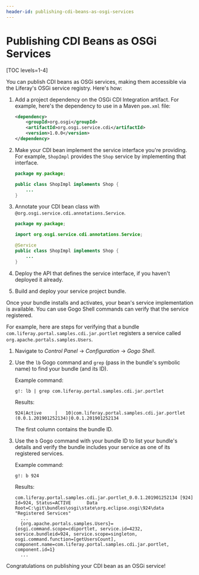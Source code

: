 ```yaml
---
header-id: publishing-cdi-beans-as-osgi-services
---
```


# Publishing CDI Beans as OSGi Services

[TOC levels=1-4]

You can publish CDI beans as OSGi services, making them accessible via the
Liferay's OSGi service registry. Here's how: 

1.  Add a project dependency on the OSGi CDI Integration artifact. For example, 
    here's the dependency to use in a Maven `pom.xml` file:

    ```xml
    <dependency>
        <groupId>org.osgi</groupId>
        <artifactId>org.osgi.service.cdi</artifactId>
        <version>1.0.0</version>
    </dependency>
    ```

2.  Make your CDI bean implement the service interface you're providing. For 
    example, `ShopImpl` provides the `Shop` service by implementing that
    interface.

    ```java
    package my.package;

    public class ShopImpl implements Shop {
        ...
    }
    ```

3.  Annotate your CDI bean class with 
    `@org.osgi.service.cdi.annotations.Service`. 

    ```java
    package my.package;

    import org.osgi.service.cdi.annotations.Service;

    @Service 
    public class ShopImpl implements Shop {
        ...
    }
    ```

4.  Deploy the API that defines the service interface, if you haven't deployed 
    it already. 

5.  Build and deploy your service project bundle. 

Once your bundle installs and activates, your bean's service implementation is
available. You can use Gogo Shell commands can verify that the service
registered. 

For example, here are steps for verifying that a bundle
`com.liferay.portal.samples.cdi.jar.portlet` registers a service called
`org.apache.portals.samples.Users`. 

1.  Navigate to *Control Panel* &rarr; *Configuration* &rarr; *Gogo Shell*. 

2.  Use the `lb` Gogo command and `grep` (pass in the bundle's symbolic name) to
    find your bundle (and its ID). 

    Example command:

        g!: lb | grep com.liferay.portal.samples.cdi.jar.portlet

    Results:

        924|Active     |   10|com.liferay.portal.samples.cdi.jar.portlet (0.0.1.201901252134)|0.0.1.201901252134

    The first column contains the bundle ID. 

3.  Use the `b` Gogo command with your bundle ID to list your bundle's details 
    and verify the bundle includes your service as one of its registered
    services. 

    Example command:

        g!: b 924

    Results:

        com.liferay.portal.samples.cdi.jar.portlet_0.0.1.201901252134 [924]
        Id=924, Status=ACTIVE      Data Root=C:\git\bundles\osgi\state\org.eclipse.osgi\924\data
        "Registered Services"
          ...
          {org.apache.portals.samples.Users}={osgi.command.scope=cdiportlet, service.id=4232, service.bundleid=924, service.scope=singleton, osgi.command.function=[getUsersCount], component.name=com.liferay.portal.samples.cdi.jar.portlet, component.id=1}
          ...

Congratulations on publishing your CDI bean as an OSGi service! 
